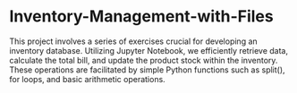 # Inventory-Management-with-Files
This project involves a series of exercises crucial for developing an inventory database. Utilizing Jupyter Notebook, we efficiently retrieve data, calculate the total bill, and update the product stock within the inventory. These operations are facilitated by simple Python functions such as split(), for loops, and basic arithmetic operations.
